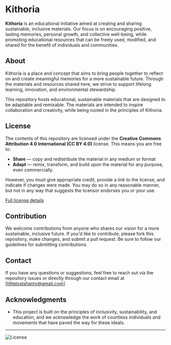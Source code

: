 # Kithoria

**Kithoria** is an educational initiative aimed at creating and sharing sustainable, inclusive materials. Our focus is on encouraging positive, lasting memories, personal growth, and collective well-being, while promoting educational resources that can be freely used, modified, and shared for the benefit of individuals and communities.

## About

Kithoria is a place and concept that aims to bring people together to reflect on and create meaningful memories for a more sustainable future. Through the materials and resources shared here, we strive to support lifelong learning, innovation, and environmental stewardship.

This repository hosts educational, sustainable materials that are designed to be adaptable and remixable. The materials are intended to inspire collaboration and creativity, while being rooted in the principles of Kithoria.

## License

The contents of this repository are licensed under the **Creative Commons Attribution 4.0 International (CC BY 4.0)** license. This means you are free to:

- **Share** — copy and redistribute the material in any medium or format
- **Adapt** — remix, transform, and build upon the material for any purpose, even commercially.

However, you must give appropriate credit, provide a link to the license, and indicate if changes were made. You may do so in any reasonable manner, but not in any way that suggests the licensor endorses you or your use.

[Full license details](https://creativecommons.org/licenses/by/4.0/)

## Contribution

We welcome contributions from anyone who shares our vision for a more sustainable, inclusive future. If you'd like to contribute, please fork this repository, make changes, and submit a pull request. Be sure to follow our guidelines for submitting contributions.

## Contact

If you have any questions or suggestions, feel free to reach out via the repository issues or directly through our contact email at [littlelostshanty@gmail.com].

## Acknowledgments

- This project is built on the principles of inclusivity, sustainability, and education, and we acknowledge the work of countless individuals and movements that have paved the way for these ideals.

---

![License](https://img.shields.io/badge/license-CC%20BY%204.0-blue.svg)
